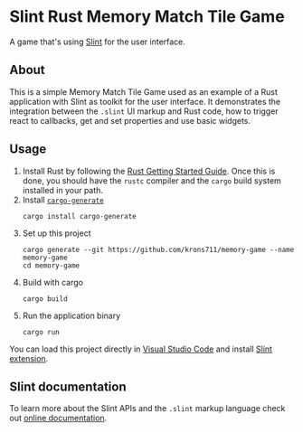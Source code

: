 # Slint Rust Memory Match Tile Game

A game that's using [Slint](https://slint.rs) for the user interface.

## About

This is a simple Memory Match Tile Game used as an example of a Rust application with Slint as toolkit
for the user interface. It demonstrates the integration between the `.slint` UI markup and
Rust code, how to trigger react to callbacks, get and set properties and use basic widgets.

## Usage

1. Install Rust by following the [Rust Getting Started Guide](https://www.rust-lang.org/learn/get-started).
   Once this is done, you should have the ```rustc``` compiler and the ```cargo``` build system installed in your path.
2. Install [`cargo-generate`](https://github.com/cargo-generate/cargo-generate)
    ```
    cargo install cargo-generate
    ```
3. Set up this project
    ```
    cargo generate --git https://github.com/krons711/memory-game --name memory-game
    cd memory-game
    ```
3. Build with cargo
    ```
    cargo build
    ```
4. Run the application binary
     ```
     cargo run
     ```

You can load this project directly in [Visual Studio Code](https://code.visualstudio.com) and install [Slint extension](https://marketplace.visualstudio.com/items?itemName=Slint.slint).

## Slint documentation

To learn more about the Slint APIs and the `.slint` markup language check out [online documentation](https://slint.dev/docs).
